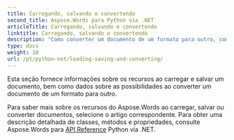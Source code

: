 ```yaml
---
title: Carregando, salvando e convertendo
second_title: Aspose.Words para Python via .NET
articleTitle: Carregando, salvando e convertendo
linktitle: Carregando, salvando e convertendo
description: "Como converter um documento de um formato para outro, como Word para PDF ou HTML para Markdown, e também como carregar e salvar um documento usando Python."
type: docs
weight: 10
url: /pt/python-net/loading-saving-and-converting/
---
```


Esta seção fornece informações sobre os recursos ao carregar e salvar um documento, bem como dados sobre as possibilidades ao converter um documento de um formato para outro.

Para saber mais sobre os recursos do Aspose.Words ao carregar, salvar ou converter documentos, selecione o artigo correspondente. Para obter uma descrição detalhada de classes, métodos e propriedades, consulte Aspose.Words para [API Reference](https://reference.aspose.com/words/python-net/) Python via .NET.
